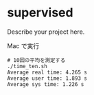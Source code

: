 # supervised

Describe your project here.

Mac で実行

```
# 10回の平均を測定する
./time_ten.sh
Average real time: 4.265 s
Average user time: 1.893 s
Average sys time: 1.226 s
```
